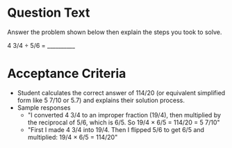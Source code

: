 # Question Text

Answer the problem shown below then explain the steps you took to solve.

4 3/4 ÷ 5/6 = __________

# Acceptance Criteria

- Student calculates the correct answer of 114/20 (or equivalent simplified form like 5 7/10 or 5.7) and explains their solution process.
- Sample responses
  - "I converted 4 3/4 to an improper fraction (19/4), then multiplied by the reciprocal of 5/6, which is 6/5. So 19/4 × 6/5 = 114/20 = 5 7/10"
  - "First I made 4 3/4 into 19/4. Then I flipped 5/6 to get 6/5 and multiplied: 19/4 × 6/5 = 114/20"
